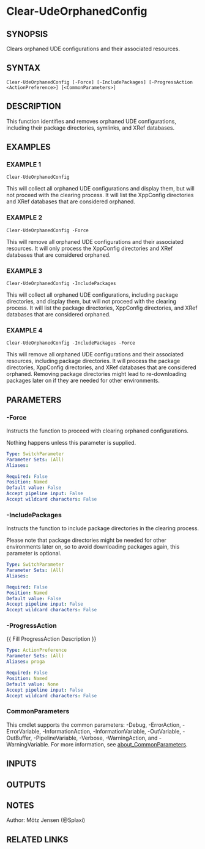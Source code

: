 ﻿---
external help file: d365bap.tools-help.xml
Module Name: d365bap.tools
online version:
schema: 2.0.0
---

# Clear-UdeOrphanedConfig

## SYNOPSIS
Clears orphaned UDE configurations and their associated resources.

## SYNTAX

```
Clear-UdeOrphanedConfig [-Force] [-IncludePackages] [-ProgressAction <ActionPreference>] [<CommonParameters>]
```

## DESCRIPTION
This function identifies and removes orphaned UDE configurations, including their package directories, symlinks, and XRef databases.

## EXAMPLES

### EXAMPLE 1
```
Clear-UdeOrphanedConfig
```

This will collect all orphaned UDE configurations and display them, but will not proceed with the clearing process.
It will list the XppConfig directories and XRef databases that are considered orphaned.

### EXAMPLE 2
```
Clear-UdeOrphanedConfig -Force
```

This will remove all orphaned UDE configurations and their associated resources.
It will only process the XppConfig directories and XRef databases that are considered orphaned.

### EXAMPLE 3
```
Clear-UdeOrphanedConfig -IncludePackages
```

This will collect all orphaned UDE configurations, including package directories, and display them, but will not proceed with the clearing process.
It will list the package directories, XppConfig directories, and XRef databases that are considered orphaned.

### EXAMPLE 4
```
Clear-UdeOrphanedConfig -IncludePackages -Force
```

This will remove all orphaned UDE configurations and their associated resources, including package directories.
It will process the package directories, XppConfig directories, and XRef databases that are considered orphaned.
Removing package directories might lead to re-downloading packages later on if they are needed for other environments.

## PARAMETERS

### -Force
Instructs the function to proceed with clearing orphaned configurations.

Nothing happens unless this parameter is supplied.

```yaml
Type: SwitchParameter
Parameter Sets: (All)
Aliases:

Required: False
Position: Named
Default value: False
Accept pipeline input: False
Accept wildcard characters: False
```

### -IncludePackages
Instructs the function to include package directories in the clearing process.

Please note that package directories might be needed for other environments later on, so to avoid downloading packages again, this parameter is optional.

```yaml
Type: SwitchParameter
Parameter Sets: (All)
Aliases:

Required: False
Position: Named
Default value: False
Accept pipeline input: False
Accept wildcard characters: False
```

### -ProgressAction
{{ Fill ProgressAction Description }}

```yaml
Type: ActionPreference
Parameter Sets: (All)
Aliases: proga

Required: False
Position: Named
Default value: None
Accept pipeline input: False
Accept wildcard characters: False
```

### CommonParameters
This cmdlet supports the common parameters: -Debug, -ErrorAction, -ErrorVariable, -InformationAction, -InformationVariable, -OutVariable, -OutBuffer, -PipelineVariable, -Verbose, -WarningAction, and -WarningVariable. For more information, see [about_CommonParameters](http://go.microsoft.com/fwlink/?LinkID=113216).

## INPUTS

## OUTPUTS

## NOTES
Author: Mötz Jensen (@Splaxi)

## RELATED LINKS
